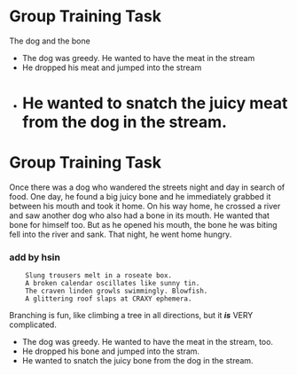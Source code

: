 # Group Training Task

The dog and the bone

- The dog was greedy. He wanted to have the meat in the stream
- He dropped his meat and jumped into the stream
- # He wanted to snatch the juicy meat from the dog in the stream.

# Group Training Task

Once there was a dog who wandered the streets night and day in search of food. One day, he found a big juicy bone and he immediately grabbed it between his mouth and took it home. On his way home, he crossed a river and saw another dog who also had a bone in its mouth. He wanted that bone for himself too. But as he opened his mouth, the bone he was biting fell into the river and sank. That night, he went home hungry.

### add by hsin

```
    Slung trousers melt in a roseate box.
    A broken calendar oscillates like sunny tin.
    The craven linden growls swimmingly. Blowfish.
    A glittering roof slaps at CRAXY ephemera.
```

Branching is fun, like climbing a tree in all directions, but it
**_is_**
VERY complicated.

- The dog was greedy. He wanted to have the meat in the stream, too.
- He dropped his bone and jumped into the stram.
- He wanted to snatch the juicy bone from the dog in the stream.
